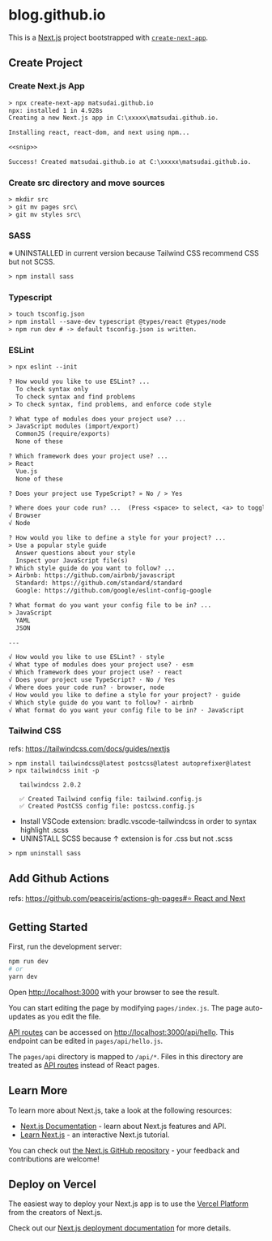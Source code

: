 # blog.github.io

This is a [Next.js](https://nextjs.org/) project bootstrapped with [`create-next-app`](https://github.com/vercel/next.js/tree/canary/packages/create-next-app).

## Create Project

### Create Next.js App

```txt
> npx create-next-app matsudai.github.io
npx: installed 1 in 4.928s
Creating a new Next.js app in C:\xxxxx\matsudai.github.io.

Installing react, react-dom, and next using npm...

<<snip>>

Success! Created matsudai.github.io at C:\xxxxx\matsudai.github.io.
```

### Create src directory and move sources

```txt
> mkdir src
> git mv pages src\
> git mv styles src\
```

### SASS

※ UNINSTALLED in current version because Tailwind CSS recommend CSS but not SCSS.

```txt
> npm install sass
```

### Typescript

```txt
> touch tsconfig.json
> npm install --save-dev typescript @types/react @types/node
> npm run dev # -> default tsconfig.json is written.
```

### ESLint

```txt
> npx eslint --init

? How would you like to use ESLint? ...
  To check syntax only
  To check syntax and find problems
> To check syntax, find problems, and enforce code style

? What type of modules does your project use? ...
> JavaScript modules (import/export)
  CommonJS (require/exports)
  None of these

? Which framework does your project use? ...
> React
  Vue.js
  None of these

? Does your project use TypeScript? » No / > Yes

? Where does your code run? ...  (Press <space> to select, <a> to toggle all, <i> to invert selection)
√ Browser
√ Node

? How would you like to define a style for your project? ...
> Use a popular style guide
  Answer questions about your style
  Inspect your JavaScript file(s)
? Which style guide do you want to follow? ...
> Airbnb: https://github.com/airbnb/javascript
  Standard: https://github.com/standard/standard
  Google: https://github.com/google/eslint-config-google

? What format do you want your config file to be in? ...
> JavaScript
  YAML
  JSON

---

√ How would you like to use ESLint? · style
√ What type of modules does your project use? · esm
√ Which framework does your project use? · react
√ Does your project use TypeScript? · No / Yes
√ Where does your code run? · browser, node
√ How would you like to define a style for your project? · guide
√ Which style guide do you want to follow? · airbnb
√ What format do you want your config file to be in? · JavaScript
```

### Tailwind CSS

refs: https://tailwindcss.com/docs/guides/nextjs

```
> npm install tailwindcss@latest postcss@latest autoprefixer@latest
> npx tailwindcss init -p

   tailwindcss 2.0.2

   ✅ Created Tailwind config file: tailwind.config.js
   ✅ Created PostCSS config file: postcss.config.js
```

* Install VSCode extension: bradlc.vscode-tailwindcss in order to syntax highlight .scss
* UNINSTALL SCSS because ↑ extension is for .css but not .scss

```txt
> npm uninstall sass
```

## Add Github Actions

refs: [https://github.com/peaceiris/actions-gh-pages#⭐️ React and Next](https://github.com/peaceiris/actions-gh-pages#%EF%B8%8F-react-and-next)

## Getting Started

First, run the development server:

```bash
npm run dev
# or
yarn dev
```

Open [http://localhost:3000](http://localhost:3000) with your browser to see the result.

You can start editing the page by modifying `pages/index.js`. The page auto-updates as you edit the file.

[API routes](https://nextjs.org/docs/api-routes/introduction) can be accessed on [http://localhost:3000/api/hello](http://localhost:3000/api/hello). This endpoint can be edited in `pages/api/hello.js`.

The `pages/api` directory is mapped to `/api/*`. Files in this directory are treated as [API routes](https://nextjs.org/docs/api-routes/introduction) instead of React pages.

## Learn More

To learn more about Next.js, take a look at the following resources:

- [Next.js Documentation](https://nextjs.org/docs) - learn about Next.js features and API.
- [Learn Next.js](https://nextjs.org/learn) - an interactive Next.js tutorial.

You can check out [the Next.js GitHub repository](https://github.com/vercel/next.js/) - your feedback and contributions are welcome!

## Deploy on Vercel

The easiest way to deploy your Next.js app is to use the [Vercel Platform](https://vercel.com/import?utm_medium=default-template&filter=next.js&utm_source=create-next-app&utm_campaign=create-next-app-readme) from the creators of Next.js.

Check out our [Next.js deployment documentation](https://nextjs.org/docs/deployment) for more details.
